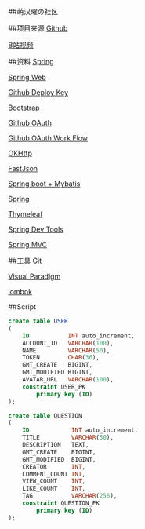 ##萌汉曜の社区

##项目来源
[Github](https://github.com/codedrinker/community)

[B站视频](https://www.bilibili.com/video/av50200264)

##资料
[Spring](https://spring.io/guides)

[Spring Web](https://spring.io/guides/gs/serving-web-content/)

[Github Deploy Key](https://developer.github.com/v3/guides/managing-deploy-keys/#deploy-keys)

[Bootstrap](https://v3.bootcss.com/getting-started/)

[Github OAuth](https://developer.github.com/apps/building-oauth-apps/creating-an-oauth-app/)

[Github OAuth Work Flow](https://developer.github.com/apps/building-oauth-apps/authorizing-oauth-apps/)

[OKHttp](https://square.github.io/okhttp/)

[FastJson](https://mvnrepository.com/search?q=fastjson)

[Spring boot + Mybatis](http://mybatis.org/spring-boot-starter/mybatis-spring-boot-autoconfigure/)

[Spring](https://docs.spring.io/spring-boot/docs/2.0.0.RC1/reference/htmlsingle/#boot-features-embedded-database-support)

[Thymeleaf](https://www.thymeleaf.org/doc/tutorials/3.0/usingthymeleaf.html#setting-attribute-values)

[Spring Dev Tools](https://github.com/codedrinker/community)

[Spring MVC](https://docs.spring.io/spring/docs/5.0.3.RELEASE/spring-framework-reference/web.html#mvc-handlermapping-interceptor)


##工具
[Git](https://git-scm.com/download)

[Visual Paradigm](https://www.visual-paradigm.com/cn/)

[lombok](https://projectlombok.org)

##Script
```sql
create table USER
(
    ID           INT auto_increment,
    ACCOUNT_ID   VARCHAR(100),
    NAME         VARCHAR(50),
    TOKEN        CHAR(36),
    GMT_CREATE   BIGINT,
    GMT_MODIFIED BIGINT,
    AVATAR_URL   VARCHAR(100),
    constraint USER_PK
        primary key (ID)
);
```
```sql
create table QUESTION
(
    ID            INT auto_increment,
    TITLE         VARCHAR(50),
    DESCRIPTION   TEXT,
    GMT_CREATE    BIGINT,
    GMT_MODIFIED  BIGINT,
    CREATOR       INT,
    COMMENT_COUNT INT,
    VIEW_COUNT    INT,
    LIKE_COUNT    INT,
    TAG           VARCHAR(256),
    constraint QUESTION_PK
        primary key (ID)
);
```